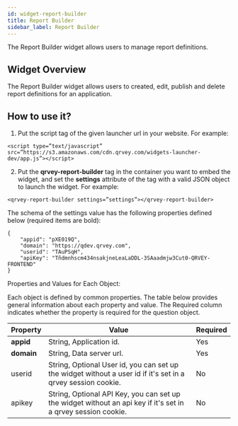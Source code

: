 ```yaml
---
id: widget-report-builder
title: Report Builder
sidebar_label: Report Builder
---
```


The Report Builder widget allows users to manage report definitions.

## Widget Overview
The Report Builder widget allows users to created, edit, publish and delete report definitions for an application.

## How to use it?

1. Put the script tag of the given launcher url in your website. For example:

```
<script type=”text/javascript”  src=”https://s3.amazonaws.com/cdn.qrvey.com/widgets-launcher-dev/app.js”></script>
```

2. Put the **qrvey-report-builder** tag in the container you want to embed the widget, and set the **settings** attribute of the tag with a valid JSON object to launch the widget. For example:

```
<qrvey-report-builder settings=”settings”></qrvey-report-builder>
```

The schema of the settings value has the following properties defined below (required items are bold):

```
{
    "appid": "pXE019Q",
    "domain": "https://qdev.qrvey.com",
    "userid": "TAuPSqH",
    "apiKey": "Tñdmnhscm434nsakjneLeaLaDDL-3SAaadmjw3Cut0-QRVEY-FRONTEND"
}
```

Properties and Values for Each Object:

Each object is defined by common properties. The table below provides general information about each property and value. The Required column indicates whether the property is required for the question object.



| **Property** | **Value** | **Required** |
| --- | --- | --- |
| **appid** | String, Application id. | Yes |
| **domain** | String, Data server url. | Yes |
| userid | String, Optional User id, you can set up the widget without a user id if it&#39;s set in a qrvey session cookie. | No |
| apikey | String, Optional API Key, you can set up the widget without an api key if it&#39;s set in a qrvey session cookie. | No |